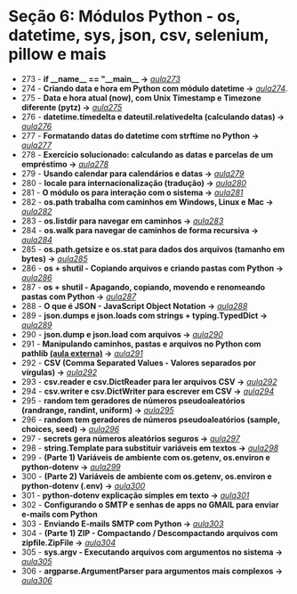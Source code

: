 # Seção 6: Módulos Python - os, datetime, sys, json, csv, selenium, pillow e mais

- 273 - **if \_\_name\_\_ == "\_\_main\_\_ ->** *[aula273](./aula273/)*
- 274 - **Criando data e hora em Python com módulo datetime ->** *[aula274](aula274.py)*.
- 275 - **Data e hora atual (now), com Unix Timestamp e Timezone diferente (pytz) ->** *[aula275](aula274.py)*
- 276 - **datetime.timedelta e dateutil.relativedelta (calculando datas) ->** *[aula276](aula276.py)*
- 277 - **Formatando datas do datetime com strftime no Python ->** *[aula277](aula277.py)*
- 278 - **Exercício solucionado: calculando as datas e parcelas de um empréstimo ->** *[aula278](aula278.py)*
- 279 - **Usando calendar para calendários e datas ->** *[aula279](aula279.py)*
- 280 - **locale para internacionalização (tradução) ->** *[aula280](aula280.py)*
- 281 - **O módulo os para interação com o sistema ->** *[aula281](aula281.py)*
- 282 - **os.path trabalha com caminhos em Windows, Linux e Mac ->** *[aula282](aula282.py)*
- 283 - **os.listdir para navegar em caminhos ->** *[aula283](aula283.py)*
- 284 - **os.walk para navegar de caminhos de forma recursiva ->** *[aula284](aula284.py)*
- 285 - **os.path.getsize e os.stat para dados dos arquivos (tamanho em bytes) ->** *[aula285](aula285.py)*
- 286 - **os + shutil - Copiando arquivos e criando pastas com Python ->** *[aula286](aula286.py)*
- 287 - **os + shutil - Apagando, copiando, movendo e renomeando pastas com Python ->** *[aula287](aula286.py)*
- 288 - **O que é JSON - JavaScript Object Notation ->** *[aula288](aula288.py)*
- 289 - **json.dumps e json.loads com strings + typing.TypedDict ->** *[aula289](aula288.py)*
- 290 - **json.dump e json.load com arquivos ->** *[aula290](aula290.py)*
- 291 - **Manipulando caminhos, pastas e arquivos no Python com pathlib [(aula externa)](https://youtu.be/T17BTNKBeJY) ->** *[aula291](aula291.py)*
- 292 - **CSV (Comma Separated Values - Valores separados por vírgulas) ->** *[aula292](aula292.py)*
- 293 - **csv.reader e csv.DictReader para ler arquivos CSV ->** *[aula292](aula292.py)*
- 294 - **csv.writer e csv.DictWriter para escrever em CSV ->** *[aula294](aula294.py)*
- 295 - **random tem geradores de números pseudoaleatórios (randrange, randint, uniform) ->** *[aula295](aula295.py)*
- 296 - **random tem geradores de números pseudoaleatórios (sample, choices, seed) ->** *[aula296](aula295.py)*
- 297 - **secrets gera números aleatórios seguros ->** *[aula297](aula297.py)*
- 298 - **string.Template para substituir variáveis em textos ->** *[aula298](aula298.py)*
- 299 - **(Parte 1) Variáveis de ambiente com os.getenv, os.environ e python-dotenv ->** *[aula299](aula299.py)*
- 300 - **(Parte 2) Variáveis de ambiente com os.getenv, os.environ e python-dotenv (.env) ->** *[aula300](aula299.py)*
- 301 - **python-dotenv explicação simples em texto ->** *[aula301](aula301.md)*
- 302 - **Configurando o SMTP e senhas de apps no GMAIL para enviar e-mails com Python**
- 303 - **Enviando E-mails SMTP com Python ->** *[aula303](aula303.py)*
- 304 - **(Parte 1) ZIP - Compactando / Descompactando arquivos com zipfile.ZipFile ->** *[aula304](aula304.py)*
- 305 - **sys.argv - Executando arquivos com argumentos no sistema ->** *[aula305](aula305.py)*
- 306 - **argparse.ArgumentParser para argumentos mais complexos ->** *[aula306](aula306.py)*